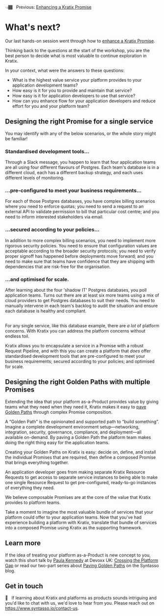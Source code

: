 👈🏾&nbsp;&nbsp; Previous: [Enhancing a Kratix Promise](/enhancing-a-promise/) <br />

# What's next?

Our last hands-on session went through how to [enhance a Kratix Promise](/enhancing-a-promise/README.md). 

Thinking back to the questions at the start of the workshop, you are the best person to decide what is most valuable to continue exploration in Kratix. 

In your context, what were the answers to these questions:

* What is the highest value service your platform provides to your application development teams? 
* How easy is it for you to provide and maintain that service?
* How easy is it for application developers to use that service?
* How can you enhance flow for your application developers and reduce effort for you and your platform team?

## Designing the right Promise for a single service

You may identify with any of the below scenarios, or the whole story might be familiar!

### Standardised development tools...
Through a Slack message, you happen to learn that four application teams are all using four different flavours of Postgres. Each team's database is in a different cloud, each has a different backup strategy, and each uses different levels of monitoring. 

### ...pre-configured to meet your business requirements...
For each of those Postgres databases, you have complex billing scenarios where you need to enforce quotas; you need to send a request to an external API to validate permission to bill that particular cost centre; and you need to inform interested stakeholders via email.

### ...secured according to your policies...
In addition to more complex billing scenarios, you need to implement more rigorous security policies. You need to ensure that configuration values are acceptable according to the broader security protocols; you need to verify proper signoff has happened before deployments move forward; and you need to make sure that teams have confidence that they are shipping with dependencies that are risk-free for the organisation.

### ...and optimised for scale.
After learning about the four 'shadow IT' Postgres databases, you poll application teams. Turns out there are at least six more teams using a mix of cloud providers to get Postgres databases to suit their needs. You need to manually intervene in each team's backlog to audit the situation and ensure each database is healthy and compliant. 
<br/>
<br/>

For any single service, like this database example, there are _a lot_ of platform concerns. With Kratix you can address the platform concerns without endless toil.

Kratix allows you to encapsulate a service in a Promise with a robust Request Pipeline, and with this you can create a platform that _does_ offer standardised development tools that are pre-configured to meet your business requirements; secured according to your policies; and optimised for scale.

## Designing the right Golden Paths with multiple Promises
Extending the idea that your platform as-a-Product provides value by giving teams what they need when they need it, Kratix makes it easy to [pave Golden Paths](https://www.syntasso.io/post/paving-golden-paths-on-multi-cluster-kubernetes-part-1-the-theory) through complex Promise composition.

A “Golden Path” is the opinionated and supported path to “build something”. Imagine a complete development environment setup&mdash;networking, integration, security, governance, compliance, and deployment&mdash;all available on-demand. By paving a Golden Path the platform team makes doing the right thing easy for the application teams.

Creating your Golden Paths on Kratix is easy: decide on, define, and install the individual Promises that are required, then define a composed Promise that brings everything together. 

An application developer goes from making separate Kratix Resource Requests to get access to separate service instances to being able to make one single Resource Request to get pre-configured, ready-to-go instances of everything they need. 

We believe composable Promises are at the core of the value that Kratix provides to platform teams. 

Take a moment to imagine the most valuable bundle of services that your platform could offer to your application teams. Now that you've had experience building a platform with Kratix, translate that bundle of services into a composed Promise using Kratix as the supporting framework. 

## Learn more 
If the idea of treating your platform as-a-Product is new concept to you, watch this short talk by [Paula Kennedy](https://twitter.com/PaulaLKennedy) at Devoxx UK: [Crossing the Platform Gap](https://youtu.be/pAk5GReIs90) or read our two-part series about [Paving Golden Paths](https://www.syntasso.io/post/paving-golden-paths-on-multi-cluster-kubernetes-part-1-the-theory) on the Syntasso blog.

## Get in touch
💭&nbsp;&nbsp; If learning about Kratix and platforms as products sounds intriguing and you'd like to chat with us, we'd love to hear from you. Please reach out on https://www.syntasso.io/contact-us.
